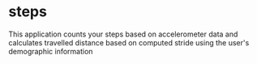 # steps
This application counts your steps based on accelerometer data and calculates travelled distance based on computed stride using the user's demographic information
